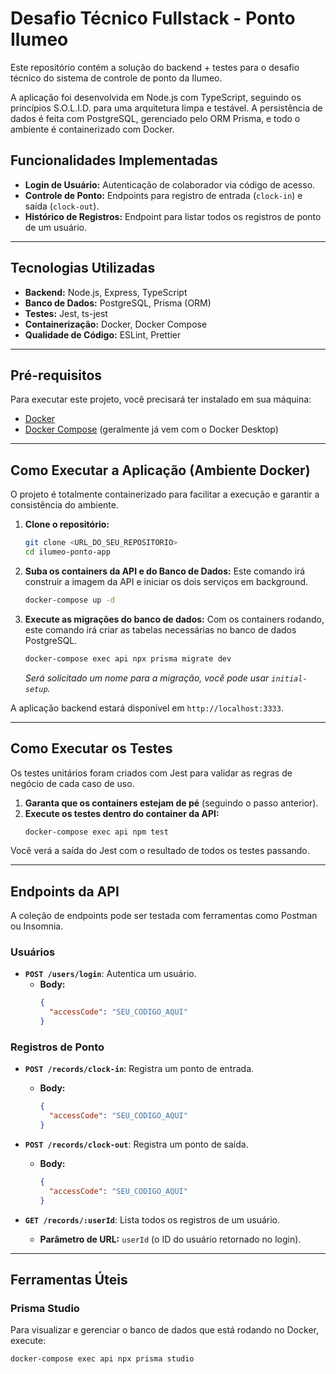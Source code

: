 # Desafio Técnico Fullstack - Ponto Ilumeo

Este repositório contém a solução do backend + testes para o desafio técnico do sistema de controle de ponto da Ilumeo.

A aplicação foi desenvolvida em Node.js com TypeScript, seguindo os princípios S.O.L.I.D. para uma arquitetura limpa e testável. A persistência de dados é feita com PostgreSQL, gerenciado pelo ORM Prisma, e todo o ambiente é containerizado com Docker.

## Funcionalidades Implementadas

-   **Login de Usuário:** Autenticação de colaborador via código de acesso.
-   **Controle de Ponto:** Endpoints para registro de entrada (`clock-in`) e saída (`clock-out`).
-   **Histórico de Registros:** Endpoint para listar todos os registros de ponto de um usuário.

---

## Tecnologias Utilizadas

-   **Backend:** Node.js, Express, TypeScript
-   **Banco de Dados:** PostgreSQL, Prisma (ORM)
-   **Testes:** Jest, ts-jest
-   **Containerização:** Docker, Docker Compose
-   **Qualidade de Código:** ESLint, Prettier

---

## Pré-requisitos

Para executar este projeto, você precisará ter instalado em sua máquina:
-   [Docker](https://www.docker.com/products/docker-desktop/)
-   [Docker Compose](https://docs.docker.com/compose/install/) (geralmente já vem com o Docker Desktop)

---

## Como Executar a Aplicação (Ambiente Docker)

O projeto é totalmente containerizado para facilitar a execução e garantir a consistência do ambiente.

1.  **Clone o repositório:**
    ```bash
    git clone <URL_DO_SEU_REPOSITORIO>
    cd ilumeo-ponto-app
    ```

2.  **Suba os containers da API e do Banco de Dados:**
    Este comando irá construir a imagem da API e iniciar os dois serviços em background.
    ```bash
    docker-compose up -d
    ```

3.  **Execute as migrações do banco de dados:**
    Com os containers rodando, este comando irá criar as tabelas necessárias no banco de dados PostgreSQL.
    ```bash
    docker-compose exec api npx prisma migrate dev
    ```
    *Será solicitado um nome para a migração, você pode usar `initial-setup`.*

A aplicação backend estará disponível em `http://localhost:3333`.

---

## Como Executar os Testes

Os testes unitários foram criados com Jest para validar as regras de negócio de cada caso de uso.

1.  **Garanta que os containers estejam de pé** (seguindo o passo anterior).
2.  **Execute os testes dentro do container da API:**
    ```bash
    docker-compose exec api npm test
    ```

Você verá a saída do Jest com o resultado de todos os testes passando.

---

## Endpoints da API

A coleção de endpoints pode ser testada com ferramentas como Postman ou Insomnia.

### Usuários

-   **`POST /users/login`**: Autentica um usuário.
    -   **Body:**
        ```json
        {
          "accessCode": "SEU_CODIGO_AQUI"
        }
        ```

### Registros de Ponto

-   **`POST /records/clock-in`**: Registra um ponto de entrada.
    -   **Body:**
        ```json
        {
          "accessCode": "SEU_CODIGO_AQUI"
        }
        ```

-   **`POST /records/clock-out`**: Registra um ponto de saída.
    -   **Body:**
        ```json
        {
          "accessCode": "SEU_CODIGO_AQUI"
        }
        ```

-   **`GET /records/:userId`**: Lista todos os registros de um usuário.
    -   **Parâmetro de URL:** `userId` (o ID do usuário retornado no login).

---

## Ferramentas Úteis

### Prisma Studio

Para visualizar e gerenciar o banco de dados que está rodando no Docker, execute:
```bash
docker-compose exec api npx prisma studio

